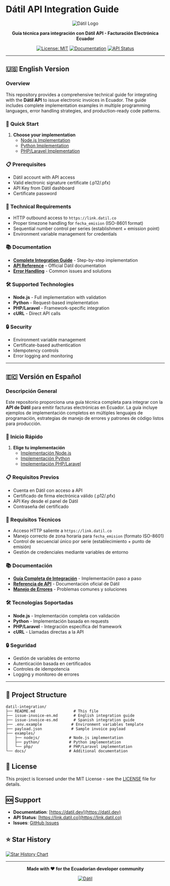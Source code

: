 # Dátil API Integration Guide

<div align="center">

![Dátil Logo](https://app.taxo.ws/logo-dark.svg)

**Guía técnica para integración con Dátil API - Facturación Electrónica Ecuador**

[![License: MIT](https://img.shields.io/badge/License-MIT-yellow.svg)](https://opensource.org/licenses/MIT)
[![Documentation](https://img.shields.io/badge/docs-Dátil-blue.svg)](https://datil.dev)
[![API Status](https://img.shields.io/badge/API-Active-green.svg)](https://link.datil.co)

</div>

---

## 🇺🇸 English Version

### Overview

This repository provides a comprehensive technical guide for integrating with the **Dátil API** to issue electronic invoices in Ecuador. The guide includes complete implementation examples in multiple programming languages, error handling strategies, and production-ready code patterns.

### 🚀 Quick Start

1. **Choose your implementation**
   - [Node.js Implementation](issue-invoice-en.md#nodejs-implementation)
   - [Python Implementation](issue-invoice-en.md#python-implementation)
   - [PHP/Laravel Implementation](issue-invoice-en.md#php-implementation)

### 📋 Prerequisites

- Dátil account with API access
- Valid electronic signature certificate (.p12/.pfx)
- API Key from Dátil dashboard
- Certificate password

### 🔧 Technical Requirements

- HTTP outbound access to `https://link.datil.co`
- Proper timezone handling for `fecha_emision` (ISO-8601 format)
- Sequential number control per series (establishment + emission point)
- Environment variable management for credentials

### 📚 Documentation

- **[Complete Integration Guide](issue-invoice-en.md)** - Step-by-step implementation
- **[API Reference](https://datil.dev/#facturas)** - Official Dátil documentation
- **[Error Handling](issue-invoice-en.md#error-handling)** - Common issues and solutions

### 🛠️ Supported Technologies

- **Node.js** - Full implementation with validation
- **Python** - Request-based implementation
- **PHP/Laravel** - Framework-specific integration
- **cURL** - Direct API calls

### 🔒 Security

- Environment variable management
- Certificate-based authentication
- Idempotency controls
- Error logging and monitoring

---

## 🇪🇨 Versión en Español

### Descripción General

Este repositorio proporciona una guía técnica completa para integrar con la **API de Dátil** para emitir facturas electrónicas en Ecuador. La guía incluye ejemplos de implementación completos en múltiples lenguajes de programación, estrategias de manejo de errores y patrones de código listos para producción.

### 🚀 Inicio Rápido

1. **Elige tu implementación**
   - [Implementación Node.js](issue-invoice-es.md#implementación-nodejs)
   - [Implementación Python](issue-invoice-es.md#implementación-python)
   - [Implementación PHP/Laravel](issue-invoice-es.md#implementación-php)

### 📋 Requisitos Previos

- Cuenta en Dátil con acceso a API
- Certificado de firma electrónica válido (.p12/.pfx)
- API Key desde el panel de Dátil
- Contraseña del certificado

### 🔧 Requisitos Técnicos

- Acceso HTTP saliente a `https://link.datil.co`
- Manejo correcto de zona horaria para `fecha_emision` (formato ISO-8601)
- Control de secuencial único por serie (establecimiento + punto de emisión)
- Gestión de credenciales mediante variables de entorno

### 📚 Documentación

- **[Guía Completa de Integración](issue-invoice-es.md)** - Implementación paso a paso
- **[Referencia de API](https://datil.dev/#facturas)** - Documentación oficial de Dátil
- **[Manejo de Errores](issue-invoice-es.md#manejo-de-errores)** - Problemas comunes y soluciones

### 🛠️ Tecnologías Soportadas

- **Node.js** - Implementación completa con validación
- **Python** - Implementación basada en requests
- **PHP/Laravel** - Integración específica del framework
- **cURL** - Llamadas directas a la API

### 🔒 Seguridad

- Gestión de variables de entorno
- Autenticación basada en certificados
- Controles de idempotencia
- Logging y monitoreo de errores

---

## 📁 Project Structure

```
datil-integration/
├── README.md                 # This file
├── issue-invoice-en.md       # English integration guide
├── issue-invoice-es.md       # Spanish integration guide
├── .env.example             # Environment variables template
├── payload.json             # Sample invoice payload
├── examples/
│   ├── nodejs/             # Node.js implementation
│   ├── python/             # Python implementation
│   └── php/                # PHP/Laravel implementation
└── docs/                   # Additional documentation
```

## 📄 License

This project is licensed under the MIT License - see the [LICENSE](LICENSE) file for details.

## 🆘 Support

- **Documentation**: [https://datil.dev](https://datil.dev)
- **API Status**: [https://link.datil.co](https://link.datil.co)
- **Issues**: [GitHub Issues](https://github.com/your-username/datil-integration/issues)

## ⭐ Star History

[![Star History Chart](https://api.star-history.com/svg?repos=your-username/datil-integration&type=Date)](https://star-history.com/#your-username/datil-integration&Date)

---

<div align="center">

**Made with ❤️ for the Ecuadorian developer community**

[![Dátil](https://datil.dev/images/logo.svg)](https://datil.dev)

</div>

